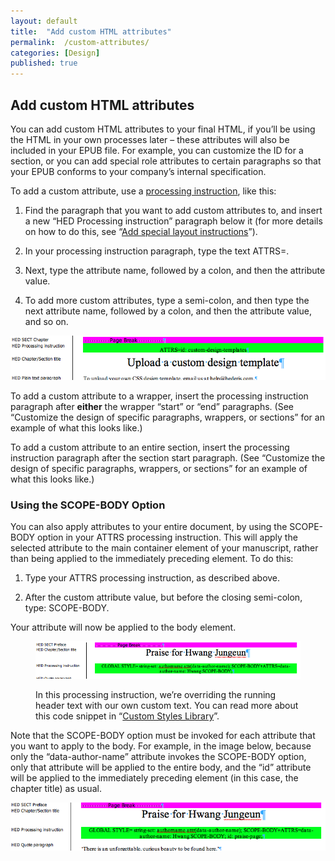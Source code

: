 ```yaml
---
layout: default
title:  "Add custom HTML attributes"
permalink:  /custom-attributes/
categories: [Design]
published: true
---
```


<section data-type="chapter" class="hsecchapter" data-hederis-type="hsecchapter" id="custom-attributes" data-pi-attrs="id: custom-attributes" role="doc-chapter"><h1 data-hederis-type="hblkchaptitle" class="hblkchaptitle" id="pJAPitqCn">Add custom HTML attributes</h1>
    <p class="hblkp" data-hederis-type="hblkp" id="p24FB6ELd">You can add custom HTML attributes to your final HTML, if you&#8217;ll be using the HTML in your own processes later &#8211; these attributes will also be included in your EPUB file. For example, you can customize the ID for a section, or you can add special role attributes to certain paragraphs so that your EPUB conforms to your company&#8217;s internal specification.</p>
    <p class="hblkp" data-hederis-type="hblkp" id="pVjJFyVbf">To add a custom attribute, use a <a href="{% post_url 2019-04-12-23-Addspeciallayoutinstructions %}"><span class="Hyperlink">processing instruction</span></a>, like this:</p>
    <ol class="hwprnum-list" data-hederis-type="hwprnum-list" id="ppRjEeBPX"><li class="hblkoli" data-hederis-type="hblkoli" id="li6VRvsyMq"><p class="hblkoli" data-hederis-type="hblkoli" id="pvOfDPMiU">Find the paragraph that you want to add custom attributes to, and insert a new &#8220;HED Processing instruction&#8221; paragraph below it (for more details on how to do this, see &#8220;<a href="{% post_url 2019-04-12-23-Addspeciallayoutinstructions %}"><span class="Hyperlink">Add special layout instructions</span></a>&#8221;).</p></li>
    <li class="hblkoli" data-hederis-type="hblkoli" id="liS3Ix58wH"><p class="hblkoli" data-hederis-type="hblkoli" id="ptilx9GPs">In your processing instruction paragraph, type the text ATTRS=.</p></li>
    <li class="hblkoli" data-hederis-type="hblkoli" id="liqcS5NNwZ"><p class="hblkoli" data-hederis-type="hblkoli" id="pPBAK2X6c">Next, type the attribute name, followed by a colon, and then the attribute value.</p></li>
    <li class="hblkoli" data-hederis-type="hblkoli" id="lilRV1nNrT"><p class="hblkoli" data-hederis-type="hblkoli" id="p6R871Bqu">To add more custom attributes, type a semi-colon, and then type the next attribute name, followed by a colon, and then the attribute value, and so on.</p></li>
    </ol>
    <img data-hederis-type="hblkimg" class="hblkimg" id="pNXJTPVU9" src="/images/customattrs.png"/>
    <p class="hblkp" data-hederis-type="hblkp" id="pEsPKDljs">To add a custom attribute to a wrapper, insert the processing instruction paragraph after <strong>either</strong> the wrapper &#8220;start&#8221; or &#8220;end&#8221; paragraphs. (See &#8220;Customize the design of specific paragraphs, wrappers, or sections&#8221; for an example of what this looks like.)</p>
    <p class="hblkp" data-hederis-type="hblkp" id="pJndT7YKf">To add a custom attribute to an entire section, insert the processing instruction paragraph after the section start paragraph. (See &#8220;Customize the design of specific paragraphs, wrappers, or sections&#8221; for an example of what this looks like.)</p>
    <section class="hwprsubsection" data-hederis-type="hwprsubsection" id="pkmLpcflK" data-type="subsection"><h1 data-hederis-type="hblktitle" class="hblktitle" id="peeNLtbam">Using the SCOPE-BODY Option</h1>
    <p class="hblkp" data-hederis-type="hblkp" id="pmf0LdXKs">You can also apply attributes to your entire document, by using the SCOPE-BODY option in your ATTRS processing instruction. This will apply the selected attribute to the main container element of your manuscript, rather than being applied to the immediately preceding element. To do this:</p>
    <ol class="hwprnum-list" data-hederis-type="hwprnum-list" id="p13RImu9m"><li class="hblkoli" data-hederis-type="hblkoli" id="liiCW8Jzqc"><p class="hblkoli" data-hederis-type="hblkoli" id="pxfIdxKgA">Type your ATTRS processing instruction, as described above.</p></li>
    <li class="hblkoli" data-hederis-type="hblkoli" id="liX1dzLnas"><p class="hblkoli" data-hederis-type="hblkoli" id="pt2g9kHpl">After the custom attribute value, but before the closing semi-colon, type: SCOPE-BODY.</p></li>
    </ol>
    <p class="hblkp" data-hederis-type="hblkp" id="pqJaEOJqf">Your attribute will now be applied to the body element. </p>
    <figure class="hwprfig" data-hederis-type="hwprfig" id="p42GMEoYY"><img data-hederis-type="hblkimg" class="hblkimg" id="ppIne4JBB" src="/images/globalscopebody.png"/>
    <p class="hblkcaption" data-hederis-type="hblkcaption" id="pPvxlvErs">In this processing instruction, we&#8217;re overriding the running header text with our own custom text. You can read more about this code snippet in &#8220;<a href="{% post_url 2019-04-12-32-CustomStyleLibrary %}"><span class="Hyperlink">Custom Styles Library</span></a>&#8221;.</p>
    </figure>
    <p class="hblkp" data-hederis-type="hblkp" id="pb9upsnDr">Note that the SCOPE-BODY option must be invoked for each attribute that you want to apply to the body. For example, in the image below, because only the &#8220;data-author-name&#8221; attribute invokes the SCOPE-BODY option, only that attribute will be applied to the entire body, and the &#8220;id&#8221; attribute will be applied to the immediately preceding element (in this case, the chapter title) as usual.</p>
    <img data-hederis-type="hblkimg" class="hblkimg" id="pUFqwrIgW" src="/images/attrscopebody.png"/>
    </section>
    </section>
    